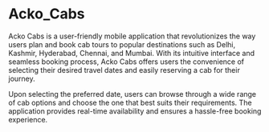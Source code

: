 # Acko_Cabs
Acko Cabs is a user-friendly mobile application that revolutionizes the way users plan and book
cab tours to popular destinations such as Delhi, Kashmir, Hyderabad, Chennai, and Mumbai. With
its intuitive interface and seamless booking process, Acko Cabs offers users the convenience of
selecting their desired travel dates and easily reserving a cab for their journey.

Upon selecting the preferred date, users can browse through a wide range of cab options and
choose the one that best suits their requirements. The application provides real-time availability
and ensures a hassle-free booking experience.
